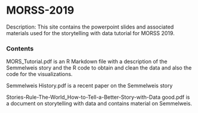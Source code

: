 # MORSS-2019
Description: This site contains the powerpoint slides and associated materials used for the storytelling with data tutorial for MORSS 2019. 

### Contents

MORS_Tutorial.pdf is an R Markdown file with a description of the Semmelweis story and the R code to obtain and clean the data and also the code for the visualizations.

Semmelweis History.pdf is a recent paper on the Semmelweis story

Stories-Rule-The-World_How-to-Tell-a-Better-Story-with-Data good.pdf is a document on storytelling with data and contains material on Semmelweis.
